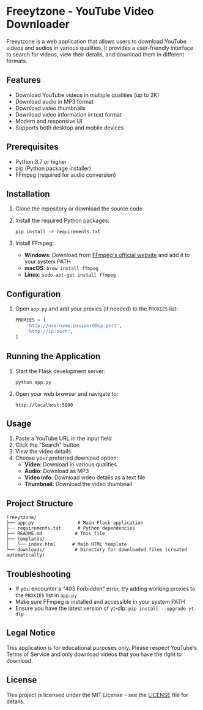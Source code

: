 # Freeytzone - YouTube Video Downloader

Freeytzone is a web application that allows users to download YouTube videos and audios in various qualities. It provides a user-friendly interface to search for videos, view their details, and download them in different formats.

## Features

- Download YouTube videos in multiple qualities (up to 2K)
- Download audio in MP3 format
- Download video thumbnails
- Download video information in text format
- Modern and responsive UI
- Supports both desktop and mobile devices

## Prerequisites

- Python 3.7 or higher
- pip (Python package installer)
- FFmpeg (required for audio conversion)

## Installation

1. Clone the repository or download the source code

2. Install the required Python packages:
   ```
   pip install -r requirements.txt
   ```

3. Install FFmpeg:
   - **Windows**: Download from [FFmpeg's official website](https://ffmpeg.org/download.html) and add it to your system PATH
   - **macOS**: `brew install ffmpeg`
   - **Linux**: `sudo apt-get install ffmpeg`

## Configuration

1. Open `app.py` and add your proxies (if needed) to the `PROXIES` list:
   ```python
   PROXIES = [
       'http://username:password@ip:port',
       'http://ip:port',
   ]
   ```

## Running the Application

1. Start the Flask development server:
   ```
   python app.py
   ```

2. Open your web browser and navigate to:
   ```
   http://localhost:5000
   ```

## Usage

1. Paste a YouTube URL in the input field
2. Click the "Search" button
3. View the video details
4. Choose your preferred download option:
   - **Video**: Download in various qualities
   - **Audio**: Download as MP3
   - **Video Info**: Download video details as a text file
   - **Thumbnail**: Download the video thumbnail

## Project Structure

```
Freeytzone/
├── app.py                # Main Flask application
├── requirements.txt      # Python dependencies
├── README.md            # This file
├── templates/
│   └── index.html      # Main HTML template
└── downloads/           # Directory for downloaded files (created automatically)
```

## Troubleshooting

- If you encounter a "403 Forbidden" error, try adding working proxies to the `PROXIES` list in `app.py`
- Make sure FFmpeg is installed and accessible in your system PATH
- Ensure you have the latest version of yt-dlp: `pip install --upgrade yt-dlp`

## Legal Notice

This application is for educational purposes only. Please respect YouTube's Terms of Service and only download videos that you have the right to download.

## License

This project is licensed under the MIT License - see the [LICENSE](LICENSE) file for details.
